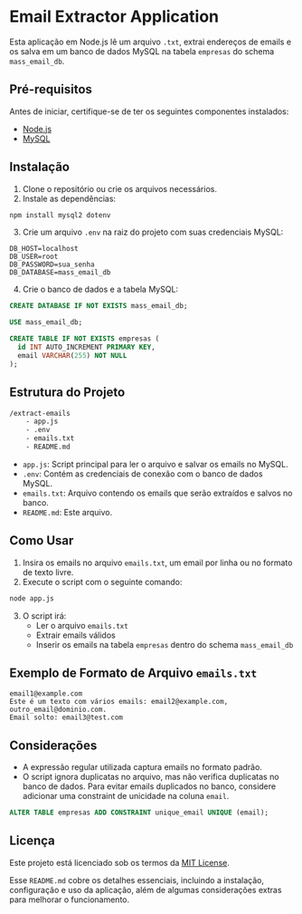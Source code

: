 # Email Extractor Application

Esta aplicação em Node.js lê um arquivo `.txt`, extrai endereços de emails e os salva em um banco de dados MySQL na tabela `empresas` do schema `mass_email_db`.

## Pré-requisitos

Antes de iniciar, certifique-se de ter os seguintes componentes instalados:

- [Node.js](https://nodejs.org/)
- [MySQL](https://www.mysql.com/)

## Instalação

1. Clone o repositório ou crie os arquivos necessários.
2. Instale as dependências:

```bash
npm install mysql2 dotenv
```

3. Crie um arquivo `.env` na raiz do projeto com suas credenciais MySQL:

```env
DB_HOST=localhost
DB_USER=root
DB_PASSWORD=sua_senha
DB_DATABASE=mass_email_db
```

4. Crie o banco de dados e a tabela MySQL:

```sql
CREATE DATABASE IF NOT EXISTS mass_email_db;

USE mass_email_db;

CREATE TABLE IF NOT EXISTS empresas (
  id INT AUTO_INCREMENT PRIMARY KEY,
  email VARCHAR(255) NOT NULL
);
```

## Estrutura do Projeto

```bash
/extract-emails
    - app.js
    - .env
    - emails.txt
    - README.md
```

- `app.js`: Script principal para ler o arquivo e salvar os emails no MySQL.
- `.env`: Contém as credenciais de conexão com o banco de dados MySQL.
- `emails.txt`: Arquivo contendo os emails que serão extraídos e salvos no banco.
- `README.md`: Este arquivo.

## Como Usar

1. Insira os emails no arquivo `emails.txt`, um email por linha ou no formato de texto livre.
2. Execute o script com o seguinte comando:

```bash
node app.js
```

3. O script irá:
    - Ler o arquivo `emails.txt`
    - Extrair emails válidos
    - Inserir os emails na tabela `empresas` dentro do schema `mass_email_db`

## Exemplo de Formato de Arquivo `emails.txt`

```
email1@example.com
Este é um texto com vários emails: email2@example.com, outro_email@dominio.com.
Email solto: email3@test.com
```

## Considerações

- A expressão regular utilizada captura emails no formato padrão.
- O script ignora duplicatas no arquivo, mas não verifica duplicatas no banco de dados. Para evitar emails duplicados no banco, considere adicionar uma constraint de unicidade na coluna `email`.

```sql
ALTER TABLE empresas ADD CONSTRAINT unique_email UNIQUE (email);
```

## Licença

Este projeto está licenciado sob os termos da [MIT License](LICENSE).

Esse `README.md` cobre os detalhes essenciais, incluindo a instalação, configuração e uso da aplicação, além de algumas considerações extras para melhorar o funcionamento.